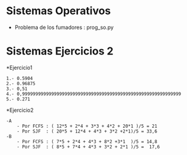 # Sistemas Operativos
  - Problema de los fumadores : prog_so.py
# Sistemas Ejercicios 2

*Ejercicio1

	1.- 0.5904
	2.- 0.96875
	3.- 0,51
	4.- 0,999999999999999999999999999999999999999999999999999999999999
	5.- 0.271
	
*Ejercicio2

	-A
		- Por FCFS : ( 12*5 + 2*4 + 3*3 + 4*2 + 20*1 )/5 = 21
		- Por SJF  : ( 20*5 + 12*4 + 4*3 + 3*2 +2*1)/5 = 33,6
	-B
		- Por FCFS : ( 7*5 + 2*4 + 4*3 + 8*2 +3*1  )/5 = 14,8
		- Por SJF  : ( 8*5 + 7*4 + 4*3 + 3*2 + 2*1 )/5 =  17,6
